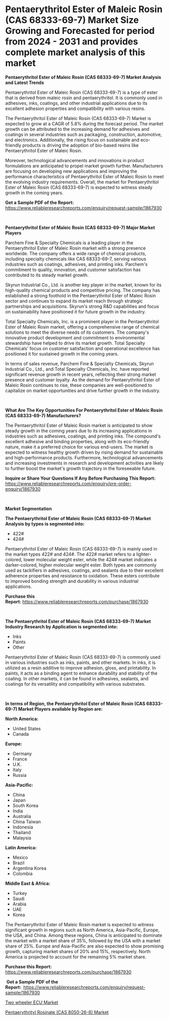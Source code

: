 <p><h1>Pentaerythritol Ester of Maleic Rosin (CAS 68333-69-7) Market Size Growing and Forecasted for period from 2024 - 2031 and provides complete market analysis of this market</h1></p><p><strong>Pentaerythritol Ester of Maleic Rosin (CAS 68333-69-7) Market Analysis and Latest Trends</strong></p>
<p><p>Pentaerythritol Ester of Maleic Rosin (CAS 68333-69-7) is a type of ester that is derived from maleic rosin and pentaerythritol. It is commonly used in adhesives, inks, coatings, and other industrial applications due to its excellent adhesion properties and compatibility with various resins.</p><p>The Pentaerythritol Ester of Maleic Rosin (CAS 68333-69-7) Market is expected to grow at a CAGR of 5.8% during the forecast period. The market growth can be attributed to the increasing demand for adhesives and coatings in several industries such as packaging, construction, automotive, and electronics. Additionally, the rising focus on sustainable and eco-friendly products is driving the adoption of bio-based resins like Pentaerythritol Ester of Maleic Rosin.</p><p>Moreover, technological advancements and innovations in product formulations are anticipated to propel market growth further. Manufacturers are focusing on developing new applications and improving the performance characteristics of Pentaerythritol Ester of Maleic Rosin to meet the evolving industry requirements. Overall, the market for Pentaerythritol Ester of Maleic Rosin (CAS 68333-69-7) is expected to witness steady growth in the coming years.</p></p>
<p><strong>Get a Sample PDF of the Report:&nbsp;</strong> <a href="https://www.reliableresearchreports.com/enquiry/request-sample/1867930">https://www.reliableresearchreports.com/enquiry/request-sample/1867930</a></p>
<p>&nbsp;</p>
<p><strong>Pentaerythritol Ester of Maleic Rosin (CAS 68333-69-7) Major Market Players</strong></p>
<p><p>Parchem Fine & Specialty Chemicals is a leading player in the Pentaerythritol Ester of Maleic Rosin market with a strong presence worldwide. The company offers a wide range of chemical products, including specialty chemicals like CAS 68333-69-7, serving various industries such as coatings, adhesives, and printing inks. Parchem's commitment to quality, innovation, and customer satisfaction has contributed to its steady market growth.</p><p>Skyrun Industrial Co., Ltd. is another key player in the market, known for its high-quality chemical products and competitive pricing. The company has established a strong foothold in the Pentaerythritol Ester of Maleic Rosin sector and continues to expand its market reach through strategic partnerships and acquisitions. Skyrun's strong R&D capabilities and focus on sustainability have positioned it for future growth in the industry.</p><p>Total Specialty Chemicals, Inc. is a prominent player in the Pentaerythritol Ester of Maleic Rosin market, offering a comprehensive range of chemical solutions to meet the diverse needs of its customers. The company's innovative product development and commitment to environmental stewardship have helped to drive its market growth. Total Specialty Chemicals' focus on customer satisfaction and operational excellence has positioned it for sustained growth in the coming years.</p><p>In terms of sales revenue, Parchem Fine & Specialty Chemicals, Skyrun Industrial Co., Ltd., and Total Specialty Chemicals, Inc. have reported significant revenue growth in recent years, reflecting their strong market presence and customer loyalty. As the demand for Pentaerythritol Ester of Maleic Rosin continues to rise, these companies are well-positioned to capitalize on market opportunities and drive further growth in the industry.</p></p>
<p>&nbsp;</p>
<p><strong>What Are The Key Opportunities For Pentaerythritol Ester of Maleic Rosin (CAS 68333-69-7) Manufacturers?</strong></p>
<p><p>The Pentaerythritol Ester of Maleic Rosin market is anticipated to show steady growth in the coming years due to its increasing applications in industries such as adhesives, coatings, and printing inks. The compound's excellent adhesive and binding properties, along with its eco-friendly nature, make it a preferred choice for various end-users. The market is expected to witness healthy growth driven by rising demand for sustainable and high-performance products. Furthermore, technological advancements and increasing investments in research and development activities are likely to further boost the market's growth trajectory in the foreseeable future.</p></p>
<p><strong>Inquire or Share Your Questions If Any Before Purchasing This Report:</strong> <a href="https://www.reliableresearchreports.com/enquiry/pre-order-enquiry/1867930">https://www.reliableresearchreports.com/enquiry/pre-order-enquiry/1867930</a></p>
<p>&nbsp;</p>
<p><strong>Market Segmentation</strong></p>
<p><strong>The Pentaerythritol Ester of Maleic Rosin (CAS 68333-69-7) Market Analysis by types is segmented into:</strong></p>
<p><ul><li>422#</li><li>424#</li></ul></p>
<p><p>Pentaerythritol Ester of Maleic Rosin (CAS 68333-69-7) is mainly used in the market types 422# and 424#. The 422# market refers to a lighter-colored, lower molecular weight ester, while the 424# market indicates a darker-colored, higher molecular weight ester. Both types are commonly used as tackifiers in adhesives, coatings, and sealants due to their excellent adherence properties and resistance to oxidation. These esters contribute to improved bonding strength and durability in various industrial applications.</p></p>
<p><strong>Purchase this Report:&nbsp;</strong><a href="https://www.reliableresearchreports.com/purchase/1867930">https://www.reliableresearchreports.com/purchase/1867930</a></p>
<p>&nbsp;</p>
<p><strong>The Pentaerythritol Ester of Maleic Rosin (CAS 68333-69-7) Market Industry Research by Application is segmented into:</strong></p>
<p><ul><li>Inks</li><li>Paints</li><li>Other</li></ul></p>
<p><p>Pentaerythritol Ester of Maleic Rosin (CAS 68333-69-7) is commonly used in various industries such as inks, paints, and other markets. In inks, it is utilized as a resin additive to improve adhesion, gloss, and printability. In paints, it acts as a binding agent to enhance durability and stability of the coating. In other markets, it can be found in adhesives, sealants, and coatings for its versatility and compatibility with various substrates.</p></p>
<p>&nbsp;</p>
<p><strong>In terms of Region, the Pentaerythritol Ester of Maleic Rosin (CAS 68333-69-7) Market Players available by Region are:</strong></p>
<p>
    <p> <strong> North America: </strong>
        <ul>
            <li>United States</li>
            <li>Canada</li>
        </ul>
        </p> 
    <p> <strong> Europe: </strong>
        <ul>
            <li>Germany</li>
            <li>France</li>
            <li>U.K.</li>
            <li>Italy</li>
            <li>Russia</li>
        </ul>
        </p> 
    <p> <strong> Asia-Pacific: </strong>
        <ul>
            <li>China</li>
            <li>Japan</li>
            <li>South Korea</li>
            <li>India</li>
            <li>Australia</li>
            <li>China Taiwan</li>
            <li>Indonesia</li>
            <li>Thailand</li>
            <li>Malaysia</li>
        </ul>
        </p> 
    <p> <strong> Latin America: </strong>
        <ul>
            <li>Mexico</li>
            <li>Brazil</li>
            <li>Argentina Korea</li>
            <li>Colombia</li>
        </ul>
        </p> 
    <p> <strong> Middle East & Africa: </strong>
        <ul>
            <li>Turkey</li>
            <li>Saudi</li>
            <li>Arabia</li>
            <li>UAE</li>
            <li>Korea</li>
        </ul>
    </p>
    </p>
<p><p>The Pentaerythritol Ester of Maleic Rosin market is expected to witness significant growth in regions such as North America, Asia-Pacific, Europe, the USA, and China. Among these regions, China is anticipated to dominate the market with a market share of 35%, followed by the USA with a market share of 25%. Europe and Asia-Pacific are also expected to show promising growth, capturing market shares of 20% and 15%, respectively. North America is projected to account for the remaining 5% market share.</p></p>
<p><strong>Purchase this Report: </strong><a href="https://www.reliableresearchreports.com/purchase/1867930">https://www.reliableresearchreports.com/purchase/1867930</a></p>
<p>&nbsp;<strong>Get a Sample PDF of the Report:&nbsp;&nbsp;</strong><a href="https://www.reliableresearchreports.com/enquiry/request-sample/1867930">https://www.reliableresearchreports.com/enquiry/request-sample/1867930</a></p>
<p><strong></strong></p>
<p><p><a href="https://iodized-pantydraco-05c.notion.site/Two-wheeler-ECU-Market-Furnish-Information-about-Market-Size-Market-Share-Market-Dynamics-and-Pro-18ece5fd5ea8492abe43f43860482f86">Two wheeler ECU Market</a></p><p><a href="https://github.com/nancykennedykellievqfqt2/Market-Research-Report-List-1/blob/main/pentaerythrityl-rosinate-cas-8050-26-8-market.md">Pentaerythrityl Rosinate (CAS 8050-26-8) Market</a></p></p>